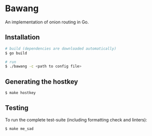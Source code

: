 # Bawang

An implementation of onion routing in Go.

## Installation

```sh
# build (dependencies are downloaded automatically)
$ go build

# run
$ ./bawang -c <path to config file>
```

## Generating the hostkey

```sh
$ make hostkey
```

## Testing

To run the complete test-suite (including formatting check and linters):

```sh
$ make me_sad
```
